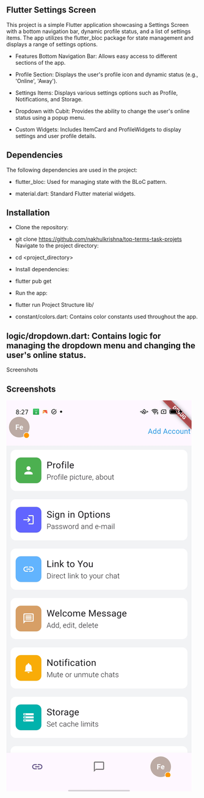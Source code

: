 ## Flutter Settings Screen
This project is a simple Flutter application showcasing a Settings Screen with a bottom navigation bar, dynamic profile status, and a list of settings items. The app utilizes the flutter_bloc package for state management and displays a range of settings options.

* Features
Bottom Navigation Bar: Allows easy access to different sections of the app.

* Profile Section: Displays the user's profile icon and dynamic status (e.g., 'Online', 'Away').

* Settings Items: Displays various settings options such as Profile, Notifications, and Storage.

* Dropdown with Cubit: Provides the ability to change the user's online status using a popup menu.

* Custom Widgets: Includes ItemCard and ProfileWidgets to display settings and user profile details.

## Dependencies
The following dependencies are used in the project:

* flutter_bloc: Used for managing state with the BLoC pattern.

* material.dart: Standard Flutter material widgets.

## Installation
* Clone the repository:


* git clone <https://github.com/nakhulkrishna/top-terms-task-projets>
Navigate to the project directory:

* cd <project_directory>
* Install dependencies:
* flutter pub get
* Run the app:


* flutter run Project Structure lib/

* constant/colors.dart: Contains color constants used  throughout the app.

 ## logic/dropdown.dart: Contains logic for managing the dropdown menu and changing the user's online status.


Screenshots
## Screenshots

![Settings Screen](assets/Screenshot_2025-05-13-20-27-35-74_f10274ca929cf5479d3075b5df5b6a40.jpg)
